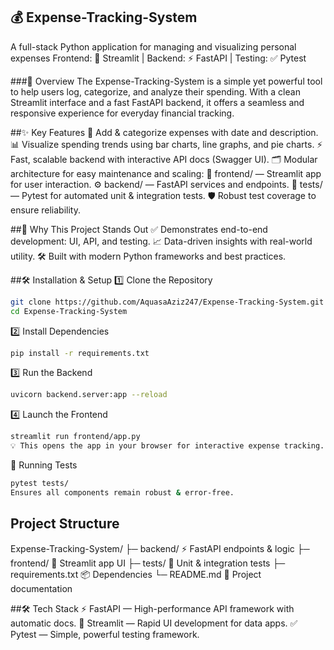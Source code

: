 ## 💰 Expense-Tracking-System
A full-stack Python application for managing and visualizing personal expenses
Frontend: 🎨 Streamlit | Backend: ⚡ FastAPI | Testing: ✅ Pytest

###📌 Overview
The Expense-Tracking-System is a simple yet powerful tool to help users log, categorize, and analyze their spending. With a clean Streamlit interface and a fast FastAPI backend, it offers a seamless and responsive experience for everyday financial tracking.

##✨ Key Features
📝 Add & categorize expenses with date and description.
📊 Visualize spending trends using bar charts, line graphs, and pie charts.
⚡ Fast, scalable backend with interactive API docs (Swagger UI).
🗂 Modular architecture for easy maintenance and scaling:
🎨 frontend/ — Streamlit app for user interaction.
⚙️ backend/ — FastAPI services and endpoints.
🧪 tests/ — Pytest for automated unit & integration tests.
🛡 Robust test coverage to ensure reliability.

##🚀 Why This Project Stands Out
✅ Demonstrates end-to-end development: UI, API, and testing.
📈 Data-driven insights with real-world utility.
🛠 Built with modern Python frameworks and best practices.

##🛠 Installation & Setup
1️⃣ Clone the Repository
```bash
git clone https://github.com/AquasaAziz247/Expense-Tracking-System.git
cd Expense-Tracking-System
```
2️⃣ Install Dependencies
```bash
pip install -r requirements.txt
```
3️⃣ Run the Backend
```bash
uvicorn backend.server:app --reload
```
4️⃣ Launch the Frontend
```bash
streamlit run frontend/app.py
💡 This opens the app in your browser for interactive expense tracking.
```
🧪 Running Tests
```bash
pytest tests/
Ensures all components remain robust & error-free.
```

## Project Structure

Expense-Tracking-System/
├─ backend/       ⚡ FastAPI endpoints & logic
├─ frontend/      🎨 Streamlit app UI
├─ tests/         🧪 Unit & integration tests
├─ requirements.txt 📦 Dependencies
└─ README.md       📄 Project documentation

##🛠 Tech Stack
⚡ FastAPI — High-performance API framework with automatic docs.
🎨 Streamlit — Rapid UI development for data apps.
✅ Pytest — Simple, powerful testing framework.
